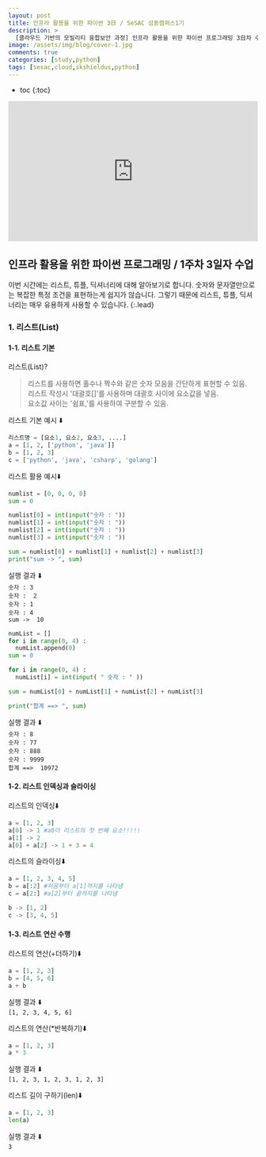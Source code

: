 ```yaml
---
layout: post
title: 인프라 활용을 위한 파이썬 3日 / SeSAC 성동캠퍼스1기
description: >
  [클라우드 기반의 모빌리티 융합보안 과정] 인프라 활용을 위한 파이썬 프로그래밍 3日차 수업 정리한 내용입니다. 오늘은 리스트, 튜플, 딕셔너리에 대해 배웁니다.
image: /assets/img/blog/cover-1.jpg
comments: true
categories: [study,python]
tags: [sesac,cloud,skshieldus,python]
---
```

* toc
{:toc}

<style>.embed-container { position: relative; padding-bottom: 56.25%; height: 0; overflow: hidden; max-width: 100%; } .embed-container iframe, .embed-container object, .embed-container embed { position: absolute; top: 0; left: 0; width: 100%; height: 100%; }</style><div class='embed-container'><iframe src='https://www.youtube.com/embed/MJydLy6to3M' frameborder='0' allowfullscreen></iframe></div>

## 인프라 활용을 위한 파이썬 프로그래밍 / 1주차 3일자 수업

이번 시간에는 리스트, 튜플, 딕셔너리에 대해 알아보기로 합니다. 숫자와 문자열만으로는 복잡한 특정 조건을 표현하는게 쉽지가 않습니다. 그렇기 때문에 리스트, 튜플, 딕셔너리는 매우 유용하게 사용할 수 있습니다.
{:.lead}

### 1. 리스트(List)

#### 1-1. 리스트 기본

리스트(List)?
> 리스트를 사용하면 홀수나 짝수와 같은 숫자 모음을 간단하게 표현할 수 있음.<br>
> 리스트 작성시 '대괄호[]'를 사용하며 대괄호 사이에 요소값을 넣음.<br>
> 요소값 사이는 '쉼표,'를 사용하여 구분할 수 있음.<br> 

리스트 기본 예시 ⬇️<br>
```python
리스트명 = [요소1, 요소2, 요소3, ....]
a = [1, 2, ['python', 'java']]
b = [1, 2, 3]
c = ['python', 'java', 'csharp', 'golang']
```

리스트 활용 예시⬇️<br>
```python
numlist = [0, 0, 0, 0]
sum = 0

numlist[0] = int(input("숫자 : "))
numlist[1] = int(input("숫자 : "))
numlist[2] = int(input("숫자 : "))
numlist[3] = int(input("숫자 : "))

sum = numlist[0] + numlist[1] + numlist[2] + numlist[3]
print("sum -> ", sum)
```
실행 결과 ⬇️<br>
`숫자 : 3`<br>
`숫자 :  2`<br>
`숫자 : 1`<br>
`숫자 : 4`<br>
`sum ->  10`<br>

```python
numList = []
for i in range(0, 4) :
  numList.append(0)
sum = 0

for i in range(0, 4) :
  numList[i] = int(input( " 숫자 : " ))

sum = numList[0] + numList[1] + numList[2] + numList[3]

print("합계 ==> ", sum)
```
실행 결과 ⬇️<br>
`숫자 : 8`<br>
`숫자 : 77`<br>
`숫자 : 888`<br>
`숫자 : 9999`<br>
`합계 ==>  10972`<br>

#### 1-2. 리스트 인덱싱과 슬라이싱

리스트의 인덱싱⬇️<br>
```python
a = [1, 2, 3]
a[0] -> 1 #a0이 리스트의 첫 번째 요소!!!!!
a[1] -> 2
a[0] + a[2] -> 1 + 3 = 4
```

리스트의 슬라이싱⬇️<br>
```python
a = [1, 2, 3, 4, 5]
b = a[:2] #처음부터 a[1]까지를 나타냄
c = a[2:] #a[2]부터 끝까지를 나타냄

b -> [1, 2]
c -> [3, 4, 5]
```

#### 1-3. 리스트 연산 수행

리스트의 연산(+더하기)⬇️<br>

```python
a = [1, 2, 3]
b = [4, 5, 6]
a + b
```
실행 결과 ⬇️<br>
`[1, 2, 3, 4, 5, 6]`<br>

리스트의 연산(*반복하기)⬇️<br>
```python
a = [1, 2, 3]
a * 3
```
실행 결과 ⬇️<br>
`[1, 2, 3, 1, 2, 3, 1, 2, 3]`<br>

리스트 길이 구하기(len)⬇️<br>
```python
a = [1, 2, 3]
len(a)
```
실행 결과 ⬇️<br>
`3`<br>

